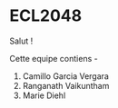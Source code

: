 # ECL2048

Salut !

Cette equipe contiens -

1. Camillo Garcia Vergara
2. Ranganath Vaikuntham
3. Marie Diehl

